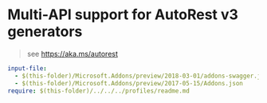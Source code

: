 # Multi-API support for AutoRest v3 generators

> see https://aka.ms/autorest

``` yaml
input-file:
  - $(this-folder)/Microsoft.Addons/preview/2018-03-01/addons-swagger.json
  - $(this-folder)/Microsoft.Addons/preview/2017-05-15/Addons.json
require: $(this-folder)/../../../profiles/readme.md
```
